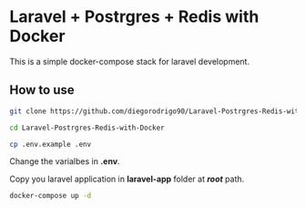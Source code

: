 # Laravel + Postrgres + Redis with Docker

This is a simple docker-compose stack for laravel development.

## How to use


```bash
git clone https://github.com/diegorodrigo90/Laravel-Postrgres-Redis-with-Docker.git
```

```bash
cd Laravel-Postrgres-Redis-with-Docker
```

```bash
cp .env.example .env
```

Change the varialbes in **.env**.

Copy you laravel application in **laravel-app** folder at ***root*** path.

```bash
docker-compose up -d
```